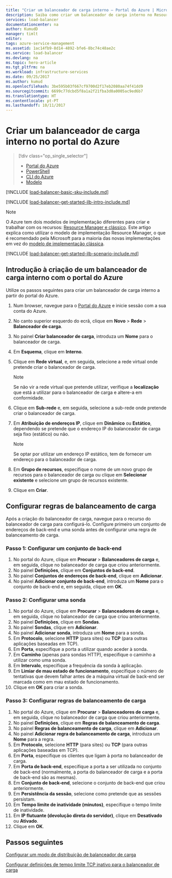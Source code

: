 ```yaml
---
title: "Criar um balanceador de carga interno – Portal do Azure | Microsoft Docs"
description: Saiba como criar um balanceador de carga interno no Resource Manager com o portal do Azure
services: load-balancer
documentationcenter: na
author: KumudD
manager: timlt
editor: 
tags: azure-service-management
ms.assetid: 1ac14fb9-8d14-4892-bfe6-8bc74c48ae2c
ms.service: load-balancer
ms.devlang: na
ms.topic: hero-article
ms.tgt_pltfrm: na
ms.workload: infrastructure-services
ms.date: 09/25/2017
ms.author: kumud
ms.openlocfilehash: 3be595b03f667cf9700d2f17eb2080aa74f41dd9
ms.sourcegitcommit: 6699c77dcbd5f8a1a2f21fba3d0a0005ac9ed6b7
ms.translationtype: HT
ms.contentlocale: pt-PT
ms.lasthandoff: 10/11/2017
---
```

# <a name="create-an-internal-load-balancer-in-the-azure-portal"></a>Criar um balanceador de carga interno no portal do Azure

> [!div class="op_single_selector"]
> * [Portal do Azure](../load-balancer/load-balancer-get-started-ilb-arm-portal.md)
> * [PowerShell](../load-balancer/load-balancer-get-started-ilb-arm-ps.md)
> * [CLI do Azure](../load-balancer/load-balancer-get-started-ilb-arm-cli.md)
> * [Modelo](../load-balancer/load-balancer-get-started-ilb-arm-template.md)


[!INCLUDE [load-balancer-basic-sku-include.md](../../includes/load-balancer-basic-sku-include.md)]

[!INCLUDE [load-balancer-get-started-ilb-intro-include.md](../../includes/load-balancer-get-started-ilb-intro-include.md)]

> [!NOTE]
> O Azure tem dois modelos de implementação diferentes para criar e trabalhar com os recursos: [Resource Manager e clássico](../azure-resource-manager/resource-manager-deployment-model.md).  Este artigo explica como utilizar o modelo de implementação Resource Manager, o que é recomendado pela Microsoft para a maioria das novas implementações em vez do [modelo de implementação clássica](load-balancer-get-started-ilb-classic-ps.md).

[!INCLUDE [load-balancer-get-started-ilb-scenario-include.md](../../includes/load-balancer-get-started-ilb-scenario-include.md)]

## <a name="get-started-creating-an-internal-load-balancer-using-azure-portal"></a>Introdução à criação de um balanceador de carga interno com o portal do Azure

Utilize os passos seguintes para criar um balanceador de carga interno a partir do portal do Azure.

1. Num browser, navegue para o [Portal do Azure](http://portal.azure.com) e inicie sessão com a sua conta do Azure.
2. No canto superior esquerdo do ecrã, clique em **Novo** > **Rede** > **Balanceador de carga**.
3. No painel **Criar balanceador de carga**, introduza um **Nome** para o balanceador de carga.
4. Em **Esquema**, clique em **Interno**.
5. Clique em **Rede virtual**, e, em seguida, selecione a rede virtual onde pretende criar o balanceador de carga.

   > [!NOTE]
   > Se não vir a rede virtual que pretende utilizar, verifique a **localização** que está a utilizar para o balanceador de carga e altere-a em conformidade.

6. Clique em **Sub-rede** e, em seguida, selecione a sub-rede onde pretende criar o balanceador de carga.
7. Em **Atribuição de endereços IP**, clique em **Dinâmico** ou **Estático**, dependendo se pretende que o endereço IP do balanceador de carga seja fixo (estático) ou não.

   > [!NOTE]
   > Se optar por utilizar um endereço IP estático, tem de fornecer um endereço para o balanceador de carga.

8. Em **Grupo de recursos**, especifique o nome de um novo grupo de recursos para o balanceador de carga ou clique em **Selecionar existente** e selecione um grupo de recursos existente.
9. Clique em **Criar**.

## <a name="configure-load-balancing-rules"></a>Configurar regras de balanceamento de carga

Após a criação do balanceador de carga, navegue para o recurso do balanceador de carga para configurá-lo.
Configure primeiro um conjunto de endereços de back-end e uma sonda antes de configurar uma regra de balanceamento de carga.

### <a name="step-1-configure-a-backend-pool"></a>Passo 1: Configurar um conjunto de back-end

1. No portal do Azure, clique em **Procurar** > **Balanceadores de carga** e, em seguida, clique no balanceador de carga que criou anteriormente.
2. No painel **Definições**, clique em **Conjuntos de back-end**.
3. No painel **Conjuntos de endereços de back-end**, clique em **Adicionar**.
4. No painel **Adicionar conjunto de back-end**, introduza um **Nome** para o conjunto de back-end e, em seguida, clique em **OK**.

### <a name="step-2-configure-a-probe"></a>Passo 2: Configurar uma sonda

1. No portal do Azure, clique em **Procurar** > **Balanceadores de carga** e, em seguida, clique no balanceador de carga que criou anteriormente.
2. No painel **Definições**, clique em **Sondas**.
3. No painel **Sondas**, clique em **Adicionar**.
4. No painel **Adicionar sonda**, introduza um **Nome** para a sonda.
5. Em **Protocolo**, selecione **HTTP** (para sites) ou **TCP** (para outras aplicações baseadas em TCP).
6. Em **Porta**, especifique a porta a utilizar quando aceder à sonda.
7. Em **Caminho** (apenas para sondas HTTP), especifique o caminho a utilizar como uma sonda.
8. Em **Intervalo**, especifique a frequência da sonda à aplicação.
9. Em **Limiar de mau estado de funcionamento**, especifique o número de tentativas que devem falhar antes de a máquina virtual de back-end ser marcada como em mau estado de funcionamento.
10. Clique em **OK** para criar a sonda.

### <a name="step-3-configure-load-balancing-rules"></a>Passo 3: Configurar regras de balanceamento de carga

1. No portal do Azure, clique em **Procurar** > **Balanceadores de carga** e, em seguida, clique no balanceador de carga que criou anteriormente.
2. No painel **Definições**, clique em **Regras de balanceamento de carga**.
3. No painel **Regras de balanceamento de carga**, clique em **Adicionar**.
4. No painel **Adicionar regra de balanceamento de carga**, introduza um **Nome** para a regra.
5. Em **Protocolo**, selecione **HTTP** (para sites) ou **TCP** (para outras aplicações baseadas em TCP).
6. Em **Porta**, especifique os clientes que ligam à porta no balanceador de carga.
7. Em **Porta de back-end**, especifique a porta a ser utilizada no conjunto de back-end (normalmente, a porta do balanceador de carga e a porta de back-end são as mesmas).
8. Em **Conjunto de back-end**, selecione o conjunto de back-end que criou anteriormente.
9. Em **Persistência da sessão**, selecione como pretende que as sessões persistam.
10. Em **Tempo limite de inatividade (minutos)**, especifique o tempo limite de inatividade.
11. Em **IP flutuante (devolução direta do servidor)**, clique em **Desativado** ou **Ativado**.
12. Clique em **OK**.

## <a name="next-steps"></a>Passos seguintes

[Configurar um modo de distribuição de balanceador de carga](load-balancer-distribution-mode.md)

[Configurar definições de tempo limite TCP inativo para o balanceador de carga](load-balancer-tcp-idle-timeout.md)

